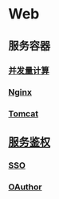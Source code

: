 # Web

## 服务容器

### [并发量计算](concurrency.md)

### [Nginx](./)

### [Tomcat](tomcat/)

## [服务鉴权](authentication/)

### [SSO](authentication/sso.md)

### [OAuthor](authentication/oauthor.md)
